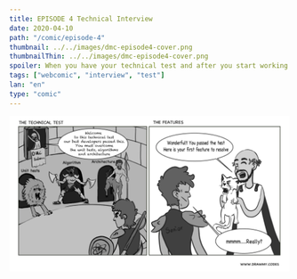 ```yaml
---
title: EPISODE 4 Technical Interview
date: 2020-04-10
path: "/comic/episode-4"
thumbnail: ../../images/dmc-episode4-cover.png
thumbnailThin: ../../images/dmc-episode4-cover.png
spoiler: When you have your technical test and after you start working on.
tags: ["webcomic", "interview", "test"]
lan: "en"
type: "comic"
---
```


![Comic 1](../../images/dmc-episode-4.png)

